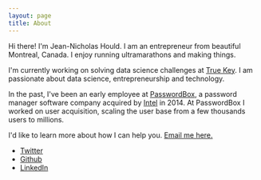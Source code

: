 ```yaml
---
layout: page
title: About
---
```


Hi there! I'm Jean-Nicholas Hould. I am an entrepreneur from beautiful Montreal, Canada. I enjoy running ultramarathons and making things.

I'm currently working on solving data science challenges at [True Key](https://www.truekey.com). I am passionate about data science, entrepreneurship and technology.

In the past, I've been an early employee at [PasswordBox](https://www.passwordbox.com), a password manager software company acquired by [Intel](https://www.intel.com) in 2014. At PasswordBox I worked on user acquisition, scaling the user base from a few thousands users to millions.

I'd like to learn more about how I can help you. [Email me here.](mailto:nick.hould+website@gmail.com)


- [Twitter](https://www.twitter.com/nicholashould)
- [Github](github.com/nickhould)
- [LinkedIn](https://www.linkedin.com/in/jean-nicholas-hould-2b820a1b)



